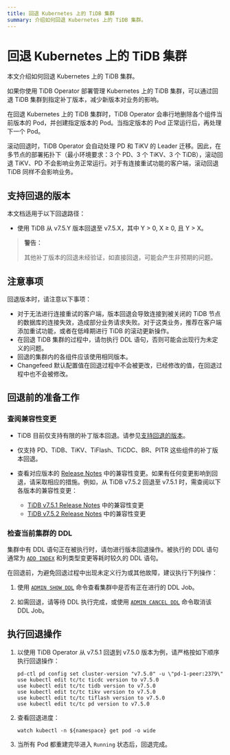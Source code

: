 ```yaml
---
title: 回退 Kubernetes 上的 TiDB 集群
summary: 介绍如何回退 Kubernetes 上的 TiDB 集群。
---
```


# 回退 Kubernetes 上的 TiDB 集群

本文介绍如何回退 Kubernetes 上的 TiDB 集群。

如果你使用 TiDB Operator 部署管理 Kubernetes 上的 TiDB 集群，可以通过回退 TiDB 集群到指定补丁版本，减少新版本对业务的影响。

在回退 Kubernetes 上的 TiDB 集群时，TiDB Operator 会串行地删除各个组件当前版本的 Pod，并创建指定版本的 Pod。当指定版本的 Pod 正常运行后，再处理下一个 Pod。

滚动回退时，TiDB Operator 会自动处理 PD 和 TiKV 的 Leader 迁移。因此，在多节点的部署拓扑下（最小环境要求：3 个 PD、3 个 TiKV、3 个 TiDB），滚动回退 TiKV、PD 不会影响业务正常运行。对于有连接重试功能的客户端，滚动回退 TiDB 同样不会影响业务。

## 支持回退的版本

本文档适用于以下回退路径：

- 使用 TiDB 从 v7.5.Y 版本回退至 v7.5.X，其中 Y > 0, X ≥ 0, 且 Y > X。

> **警告：**
>
> 其他补丁版本的回退未经验证，如直接回退，可能会产生非预期的问题。

## 注意事项

回退版本时，请注意以下事项：

- 对于无法进行连接重试的客户端，版本回退会导致连接到被关闭的 TiDB 节点的数据库的连接失效，造成部分业务请求失败。对于这类业务，推荐在客户端添加重试功能，或者在低峰期进行 TiDB 的滚动更新操作。
- 在回退 TiDB 集群的过程中，请勿执行 DDL 语句，否则可能会出现行为未定义的问题。
- 回退的集群内的各组件应该使用相同版本。 
- Changefeed 默认配置值在回退过程中不会被更改，已经修改的值，在回退过程中也不会被修改。

## 回退前的准备工作

### 查阅兼容性变更

- TiDB 目前仅支持有限的补丁版本回退。请参见[支持回退的版本](#支持回退的版本)。
- 仅支持 PD、TiDB、TiKV、TiFlash、TiCDC、BR、PITR 这些组件的补丁版本回退。
- 查看对应版本的 [Release Notes](https://docs.pingcap.com/zh/tidb/stable/release-notes) 中的兼容性变更。如果有任何变更影响到回退，请采取相应的措施。例如，从 TiDB v7.5.2 回退至 v7.5.1 时，需查阅以下各版本的兼容性变更：

    - [TiDB v7.5.1 Release Notes](https://docs.pingcap.com/zh/tidb/stable/release-7.5.1#兼容性变更) 中的兼容性变更
    - [TiDB v7.5.2 Release Notes](https://docs.pingcap.com/zh/tidb/stable/release-7.5.2#兼容性变更) 中的兼容性变更

### 检查当前集群的 DDL

集群中有 DDL 语句正在被执行时，请勿进行版本回退操作。被执行的 DDL 语句通常为 [`ADD INDEX`](https://docs.pingcap.com/zh/tidb/stable/sql-statement-add-index) 和列类型变更等耗时较久的 DDL 语句。

在回退前，为避免回退过程中出现未定义行为或其他故障，建议执行下列操作：

1. 使用 [`ADMIN SHOW DDL`](https://docs.pingcap.com/zh/tidb/stable/sql-statement-admin-show-ddl) 命令查看集群中是否有正在进行的 DDL Job。

2. 如需回退，请等待 DDL 执行完成，或使用 [`ADMIN CANCEL DDL`](https://docs.pingcap.com/zh/tidb/stable/sql-statement-admin-cancel-ddl) 命令取消该 DDL Job。

## 执行回退操作

1. 以使用 TiDB Operator 从 v7.5.1 回退到 v7.5.0 版本为例，请严格按如下顺序执行回退操作：

    ```shell
    pd-ctl pd config set cluster-version "v7.5.0" -u \"pd-1-peer:2379\"
    use kubectl edit tc/tc ticdc version to v7.5.0
    use kubectl edit tc/tc tidb version to v7.5.0
    use kubectl edit tc/tc tikv version to v7.5.0
    use kubectl edit tc/tc tiflash version to v7.5.0
    use kubectl edit tc/tc pd version to v7.5.0
    ```

2. 查看回退进度：

    ```shell
    watch kubectl -n ${namespace} get pod -o wide
    ```

3. 当所有 Pod 都重建完毕进入 `Running` 状态后，回退完成。
